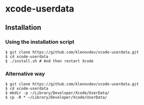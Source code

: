 # xcode-userdata

Installation
---- 

### Using the installation script

    $ git clone https://github.com/klenovdev/xcode-userdata.git
    $ cd xcode-userdata
    $ ./install.sh # And then restart Xcode

### Alternative way

    $ git clone https://github.com/klenovdev/xcode-userdata.git
    $ cd xcode-userdata
    $ mkdir -p ~/Library/Developer/Xcode/UserData/
    $ cp -R * ~/Library/Developer/Xcode/UserData/
